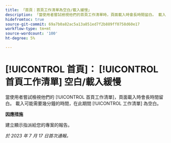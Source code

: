```yaml
---
title: 「首頁：首頁工作清單為空白/載入緩慢」
description: 「當使用者嘗試檢視他們的首頁工作清單時，頁面載入時會長時間留白。 載入可能需要幾分鐘的時間，在此期間，工作清單為空白。」
hidefromtoc: true
source-git-commit: 69a7b0a82ac5a13a851ed7f2b889ff0758d60e17
workflow-type: tm+mt
source-wordcount: '100'
ht-degree: 5%

---
```



# [!UICONTROL 首頁]： [!UICONTROL 首頁工作清單] 空白/載入緩慢

當使用者嘗試檢視他們的 [!UICONTROL 首頁工作清單]，頁面載入時會長時間留白。 載入可能需要幾分鐘的時間，在此期間 [!UICONTROL 工作清單] 為空白。

**因應措施**

建立顯示指派給您的專案的報告。

_於 2023 年 7 月 17 日首次通報。_

